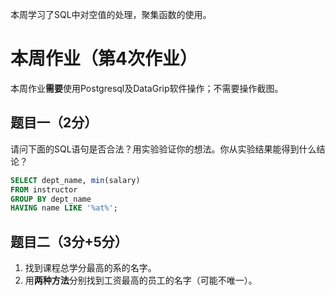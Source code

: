 本周学习了SQL中对空值的处理，聚集函数的使用。

# 本周作业（第4次作业）
本周作业**需要**使用Postgresql及DataGrip软件操作；不需要操作截图。

## 题目一（2分）
请问下面的SQL语句是否合法？用实验验证你的想法。你从实验结果能得到什么结论？

```sql
SELECT dept_name, min(salary)
FROM instructor
GROUP BY dept_name
HAVING name LIKE '%at%';
```

## 题目二（3分+5分）
1. 找到课程总学分最高的系的名字。
2. 用**两种方法**分别找到工资最高的员工的名字（可能不唯一）。